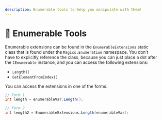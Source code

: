```yaml
---
description: Enumerable tools to help you manipulate with them!
---
```


# 📂 Enumerable Tools

Enumerable extensions can be found in the `EnumerableExtensions` static class that is found under the `Magico.Enumeration` namespace. You don't have to explicitly reference the class, because you can just place a dot after the `IEnumerable` instance, and you can access the following extensions:

* `Length()`
* `GetElementFromIndex()`

You can access the extensions in one of the forms:

```csharp
// Form 1
int length = enumerableVar.Length();

// Form 2
int length2 = EnumerableExtensions.Length(enumerableVar);
```

